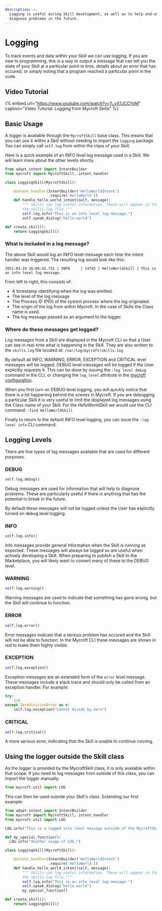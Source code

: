 ```yaml
---
description: >-
  Logging is useful during Skill development, as well as to help end-users
  diagnose problems in the future.
---
```


# Logging

To track events and data within your Skill we can use logging. If you are new to programming, this is a way to output a message that can tell you the state of your Skill at a particular point in time, details about an error that has occured, or simply noting that a program reached a particular point in the code.

## Video Tutorial

{% embed url="https://www.youtube.com/watch?v=1\_yX1JCCYoM" caption="Video Tutorial: Logging from Mycroft Skills" %}

## Basic Usage

A logger is available through the `MycroftSkill` base class. This means that you can use it within a Skill without needing to import the `logging` package. You can simply call `self.log` from within the class of your Skill.

Here is a quick example of an INFO level log message used in a Skill. We will learn more about the other levels shortly.

```python
from adapt.intent import IntentBuilder
from mycroft import MycroftSkill, intent_handler

class LoggingSkill(MycroftSkill):

    @intent_handler(IntentBuilder('HelloWorldIntent')
                    .require('HelloWorld'))
    def handle_hello_world_intent(self, message):
        """ Skills can log useful information. These will appear in the CLI and
        the skills.log file."""
        self.log.info("This is an info level log message.")
        self.speak_dialog("hello.world")

def create_skill():
    return LoggingSkill()
```

### What is included in a log message?

The above Skill would log an INFO level message each time the intent handler was triggered. The resulting log would look like this:

```text
2021-03-19 16:06:43.731 | INFO     | 14745 | HelloWorldSkill | This is an info level log message.
```

From left to right, this consists of:

* A timestamp identifying when the log was emitted.
* The level of the log message
* The Process ID \(PID\) of the system process where the log originated.
* The origin of the log from within Mycroft. In the case of Skills the Class name is used.
* The log message passed as an argument to the logger.

### Where do these messages get logged?

Log messages from a Skill are displayed in the Mycroft CLI so that a User can see in real-time what is happening in the Skill. They are also written to the `skills.log` file located at: `/var/log/mycroft/skills.log`

By default all INFO, WARNING, ERROR, EXCEPTION and CRITICAL level messages will be logged. DEBUG level messages will be logged if the User explicitly requests it. This can be done by issuing the `:log level debug` command in the CLI, or changing the `log_level` attribute in the [mycroft configuration](../../using-mycroft-ai/customizations/config-manager.md).

When you first turn on DEBUG level logging, you will quickly notice that there is a lot happening behind the scenes in Mycroft. If you are debugging a particular Skill it is very useful to limit the displayed log messages using the Class name of your Skill. For the HelloWorldSkill we would use the CLI command: `:find HelloWorldSkill`

Finally to return to the default INFO level logging, you can issue the `:log level info` CLI command.

## Logging Levels

There are five types of log messages available that are used for different purposes.

### DEBUG

```python
self.log.debug()
```

Debug messages are used for information that will help to diagnose problems. These are particularly useful if there is anything that has the potential to break in the future.

By default these messages will not be logged unless the User has explicitly turned on debug level logging.

### INFO

```python
self.log.info()
```

Info messages provide general information when the Skill is running as expected. These messages will always be logged so are useful when actively developing a Skill. When preparing to publish a Skill to the Marketplace, you will likely want to convert many of these to the DEBUG level.

### WARNING

```python
self.log.warning()
```

Warning messages are used to indicate that something has gone wrong, but the Skill will continue to function.

### ERROR

```python
self.log.error()
```

Error messages indicate that a serious problem has occured and the Skill will not be able to function. In the Mycroft CLI these messages are shown in red to make them highly visible.

### EXCEPTION

```python
self.log.exception()
```

Exception messages are an extended form of the `error` level message. These messages include a stack trace and should only be called from an exception handler. For example:

```python
try:
    1/0
except ZeroDivisionError as e:
    self.log.exception("Cannot divide by zero")
```

### CRITICAL

```python
self.log.critical()
```

A more serious error, indicating that the Skill is unable to continue running.

## Using the logger outside the Skill class

As the logger is provided by the MycroftSkill class, it is only available within that scope. If you need to log messages from outside of this class, you can import the logger manually.

```python
from mycroft.util import LOG
```

This can then be used outside your Skill's class. Extending our first example:

```python
from adapt.intent import IntentBuilder
from mycroft import MycroftSkill, intent_handler
from mycroft.util import LOG

LOG.info("This is a logged info level message outside of the MycroftSkill Class scope")

def my_special_function():
  LOG.info("Another usage of LOG.")

class LoggingSkill(MycroftSkill):

    @intent_handler(IntentBuilder('HelloWorldIntent')
                    .require('HelloWorld'))
    def handle_hello_world_intent(self, message):
        """ Skills can log useful information. These will appear in the CLI and
        the skills.log file."""
        self.log.info("This is an info level log message.")
        self.speak_dialog("hello.world")
        my_special_function()

def create_skill():
    return LoggingSkill()
```

